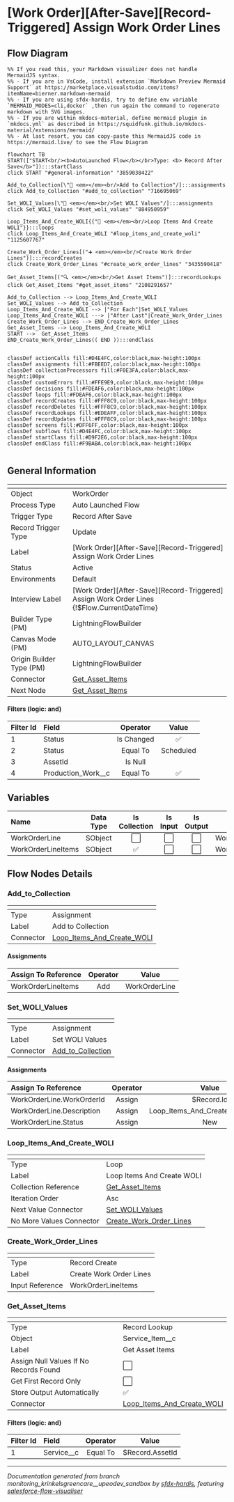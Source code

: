 # [Work Order][After-Save][Record-Triggered] Assign Work Order Lines

## Flow Diagram

```mermaid
%% If you read this, your Markdown visualizer does not handle MermaidJS syntax.
%% - If you are in VsCode, install extension `Markdown Preview Mermaid Support` at https://marketplace.visualstudio.com/items?itemName=bierner.markdown-mermaid
%% - If you are using sfdx-hardis, try to define env variable `MERMAID_MODES=cli,docker` ,then run again the command to regenerate markdown with SVG images.
%% - If you are within mkdocs-material, define mermaid plugin in `mkdocs.yml` as described in https://squidfunk.github.io/mkdocs-material/extensions/mermaid/
%% - At last resort, you can copy-paste this MermaidJS code in https://mermaid.live/ to see the Flow Diagram

flowchart TB
START(["START<br/><b>AutoLaunched Flow</b></br>Type: <b> Record After Save</b>"]):::startClass
click START "#general-information" "3859038422"

Add_to_Collection[\"🟰 <em></em><br/>Add to Collection"/]:::assignments
click Add_to_Collection "#add_to_collection" "716695069"

Set_WOLI_Values[\"🟰 <em></em><br/>Set WOLI Values"/]:::assignments
click Set_WOLI_Values "#set_woli_values" "884950959"

Loop_Items_And_Create_WOLI{{"🔁 <em></em><br/>Loop Items And Create WOLI"}}:::loops
click Loop_Items_And_Create_WOLI "#loop_items_and_create_woli" "1125607767"

Create_Work_Order_Lines[("➕ <em></em><br/>Create Work Order Lines")]:::recordCreates
click Create_Work_Order_Lines "#create_work_order_lines" "3435590418"

Get_Asset_Items[("🔍 <em></em><br/>Get Asset Items")]:::recordLookups
click Get_Asset_Items "#get_asset_items" "2108291657"

Add_to_Collection --> Loop_Items_And_Create_WOLI
Set_WOLI_Values --> Add_to_Collection
Loop_Items_And_Create_WOLI --> |"For Each"|Set_WOLI_Values
Loop_Items_And_Create_WOLI ---> |"After Last"|Create_Work_Order_Lines
Create_Work_Order_Lines --> END_Create_Work_Order_Lines
Get_Asset_Items --> Loop_Items_And_Create_WOLI
START -->  Get_Asset_Items
END_Create_Work_Order_Lines(( END )):::endClass


classDef actionCalls fill:#D4E4FC,color:black,max-height:100px
classDef assignments fill:#FBEED7,color:black,max-height:100px
classDef collectionProcessors fill:#F0E3FA,color:black,max-height:100px
classDef customErrors fill:#FFE9E9,color:black,max-height:100px
classDef decisions fill:#FDEAF6,color:black,max-height:100px
classDef loops fill:#FDEAF6,color:black,max-height:100px
classDef recordCreates fill:#FFF8C9,color:black,max-height:100px
classDef recordDeletes fill:#FFF8C9,color:black,max-height:100px
classDef recordLookups fill:#EDEAFF,color:black,max-height:100px
classDef recordUpdates fill:#FFF8C9,color:black,max-height:100px
classDef screens fill:#DFF6FF,color:black,max-height:100px
classDef subflows fill:#D4E4FC,color:black,max-height:100px
classDef startClass fill:#D9F2E6,color:black,max-height:100px
classDef endClass fill:#F9BABA,color:black,max-height:100px


```

## General Information

|<!-- -->|<!-- -->|
|:---|:---|
|Object|WorkOrder|
|Process Type| Auto Launched Flow|
|Trigger Type| Record After Save|
|Record Trigger Type| Update|
|Label|[Work Order][After-Save][Record-Triggered] Assign Work Order Lines|
|Status|Active|
|Environments|Default|
|Interview Label|[Work Order][After-Save][Record-Triggered] Assign Work Order Lines {!$Flow.CurrentDateTime}|
| Builder Type (PM)|LightningFlowBuilder|
| Canvas Mode (PM)|AUTO_LAYOUT_CANVAS|
| Origin Builder Type (PM)|LightningFlowBuilder|
|Connector|[Get_Asset_Items](#get_asset_items)|
|Next Node|[Get_Asset_Items](#get_asset_items)|


#### Filters (logic: **and**)

|Filter Id|Field|Operator|Value|
|:-- |:-- |:--:|:--: |
|1|Status| Is Changed|✅|
|2|Status| Equal To|Scheduled|
|3|AssetId| Is Null|<!-- -->|
|4|Production_Work__c| Equal To|✅|


## Variables

|Name|Data Type|Is Collection|Is Input|Is Output|Object Type|
|:-- |:--:|:--:|:--:|:--:|:--: |
|WorkOrderLine|SObject|⬜|⬜|⬜|WorkOrderLineItem|
|WorkOrderLineItems|SObject|✅|⬜|⬜|WorkOrderLineItem|


## Flow Nodes Details

### Add_to_Collection

|<!-- -->|<!-- -->|
|:---|:---|
|Type|Assignment|
|Label|Add to Collection|
|Connector|[Loop_Items_And_Create_WOLI](#loop_items_and_create_woli)|


#### Assignments

|Assign To Reference|Operator|Value|
|:-- |:--:|:--: |
|WorkOrderLineItems| Add|WorkOrderLine|




### Set_WOLI_Values

|<!-- -->|<!-- -->|
|:---|:---|
|Type|Assignment|
|Label|Set WOLI Values|
|Connector|[Add_to_Collection](#add_to_collection)|


#### Assignments

|Assign To Reference|Operator|Value|
|:-- |:--:|:--: |
|WorkOrderLine.WorkOrderId| Assign|$Record.Id|
|WorkOrderLine.Description| Assign|Loop_Items_And_Create_WOLI.Name|
|WorkOrderLine.Status| Assign|New|




### Loop_Items_And_Create_WOLI

|<!-- -->|<!-- -->|
|:---|:---|
|Type|Loop|
|Label|Loop Items And Create WOLI|
|Collection Reference|[Get_Asset_Items](#get_asset_items)|
|Iteration Order|Asc|
|Next Value Connector|[Set_WOLI_Values](#set_woli_values)|
|No More Values Connector|[Create_Work_Order_Lines](#create_work_order_lines)|


### Create_Work_Order_Lines

|<!-- -->|<!-- -->|
|:---|:---|
|Type|Record Create|
|Label|Create Work Order Lines|
|Input Reference|WorkOrderLineItems|


### Get_Asset_Items

|<!-- -->|<!-- -->|
|:---|:---|
|Type|Record Lookup|
|Object|Service_Item__c|
|Label|Get Asset Items|
|Assign Null Values If No Records Found|⬜|
|Get First Record Only|⬜|
|Store Output Automatically|✅|
|Connector|[Loop_Items_And_Create_WOLI](#loop_items_and_create_woli)|


#### Filters (logic: **and**)

|Filter Id|Field|Operator|Value|
|:-- |:-- |:--:|:--: |
|1|Service__c| Equal To|$Record.AssetId|








___

_Documentation generated from branch monitoring_krinkelsgreencare__upeodev_sandbox by [sfdx-hardis](https://sfdx-hardis.cloudity.com), featuring [salesforce-flow-visualiser](https://github.com/toddhalfpenny/salesforce-flow-visualiser)_